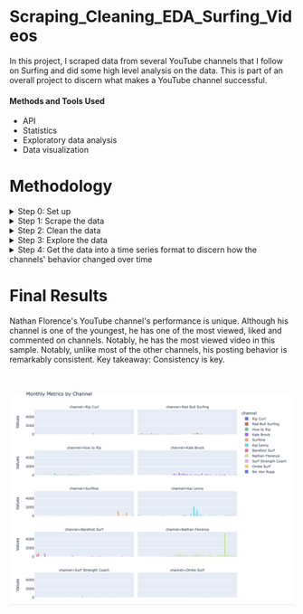 # Scraping_Cleaning_EDA_Surfing_Videos
In this project, I scraped data from several YouTube channels that I follow on Surfing and did some high level analysis on the data. This is part of an overall project to discern what makes a YouTube channel successful.

#### Methods and Tools Used ####
* API
* Statistics
* Exploratory data analysis
* Data visualization

# Methodology
<details>
<summary> Step 0: Set up </summary>
      <br>
      <p>   Get your YouTube Data API key</p>
      <p>   Identify the YouTube Channel IDs</p>
</details>

<details>   
<summary> Step 1: Scrape the data </summary>  
  <br>
  <p>  Surfing_Videos_Pt1_Scraping_and_Cleaning.ipynb </p>
</details>

<details>
<summary> Step 2: Clean the data </summary>
  <br>
  <p>   Surfing_Videos_Pt1_Scraping_and_Cleaning.ipynb </p>
  <p>   Note: Pay attention to DateTime features </p>
</details>

<details>
<summary> Step 3: Explore the data </summary>  
 <br>
  <p>   Develop a high level understanding of what is going on </p>
  <img width="1274" alt="Posting over the course of the year" src="https://github.com/daphteh/Scraping_Cleaning_EDA_Surfing_Videos/blob/2caa6cf1c2d43bb3196158b45f50a7f871cf979f/Report_Images/Posting_Patterns.png">
</details>
 
<details>
<summary> Step 4: Get the data into a time series format to discern how the channels' behavior changed over time</summary>
   <br>
   <p>   </p>
</details>


# Final Results
Nathan Florence's YouTube channel's performance is unique. Although his channel is one of the youngest, he has one of the most viewed, liked and commented on channels. Notably, he has the most viewed video in this sample. Notably, unlike most of the other channels, his posting behavior is remarkably consistent. 
Key takeaway: Consistency is key.

<br>
<br>
<img width="1274" alt="Time Series Data" src="https://github.com/daphteh/Scraping_Cleaning_EDA_Surfing_Videos/blob/2caa6cf1c2d43bb3196158b45f50a7f871cf979f/Report_Images/Posting_Patterns_OverTime.jpeg">
